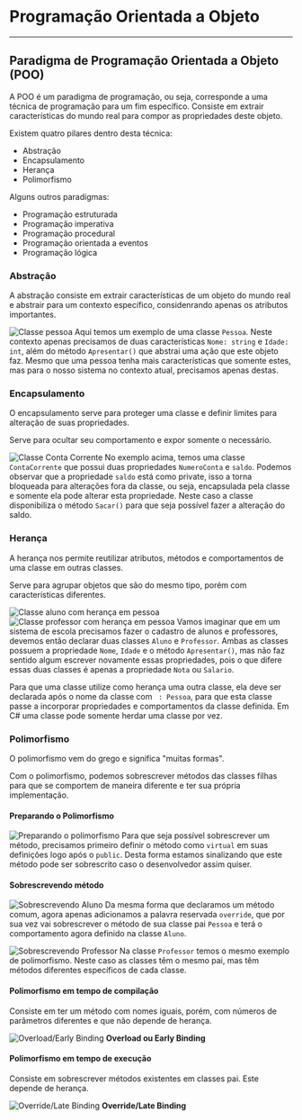 # Programação Orientada a Objeto

---

## Paradigma de Programação Orientada a Objeto (POO)

A POO é um paradigma de programação, ou seja, corresponde a uma técnica de programação para um fim específico. Consiste em extrair características do mundo real para compor as propriedades deste objeto.

Existem quatro pilares dentro desta técnica:
* Abstração
* Encapsulamento
* Herança
* Polimorfismo

Alguns outros paradigmas:
* Programação estruturada
* Programação imperativa
* Programação procedural
* Programação orientada a eventos
* Programação lógica

### Abstração
A abstração consiste em extrair características de um objeto do mundo real e abstrair para um contexto específico, considenrando apenas os atributos importantes.

![Classe pessoa](images/abstracao-classe.png)
Aqui temos um exemplo de uma classe `Pessoa`. Neste contexto apenas precisamos de duas características `Nome: string` e `Idade: int`, além do método `Apresentar()` que abstrai uma ação que este objeto faz.
Mesmo que uma pessoa tenha mais características que somente estes, mas para o nosso sistema no contexto atual, precisamos apenas destas.

### Encapsulamento
O encapsulamento serve para proteger uma classe e definir limites para alteração de suas propriedades.

Serve para ocultar seu comportamento e expor somente o necessário.

![Classe Conta Corrente](images/encapsulamento-conta-corrente.png)
No exemplo acima, temos uma classe `ContaCorrente` que possui duas propriedades `NumeroConta` e `saldo`. Podemos observar que a propriedade `saldo` está como private, isso a torna bloqueada para alterações fora da classe, ou seja, encapsulada pela classe e somente ela pode alterar esta propriedade.
Neste caso a classe disponibiliza o método `Sacar()` para que seja possível fazer a alteração do saldo.

### Herança
A herança nos permite reutilizar atributos, métodos e comportamentos de uma classe em outras classes.

Serve para agrupar objetos que são do mesmo tipo, porém com características diferentes.

![Classe aluno com herança em pessoa](images/heranca-classe-aluno.png)
![Classe professor com herança em pessoa](images/heranca-classe-professor.png)
Vamos imaginar que em um sistema de escola precisamos fazer o cadastro de alunos e professores, devemos então declarar duas classes `Aluno` e `Professor`. Ambas as classes possuem a propriedade `Nome`, `Idade` e o método `Apresentar()`, mas não faz sentido algum escrever novamente essas propriedades, pois o que difere essas duas classes é apenas a propriedade `Nota` ou `Salario`.

Para que uma classe utilize como herança uma outra classe, ela deve ser declarada após o nome da classe com ` : Pessoa`, para que esta classe passe a incorporar propriedades e comportamentos da classe definida.
Em C# uma classe pode somente herdar uma classe por vez.

### Polimorfismo
O polimorfismo vem do grego e significa "muitas formas".

Com o polimorfismo, podemos sobrescrever métodos das classes filhas para que se comportem de maneira diferente e ter sua própria implementação.

#### Preparando o Polimorfismo

![Preparando o polimorfismo](images/polimorfismo-preparando.png)
Para que seja possível sobrescrever um método, precisamos primeiro definir o método como `virtual` em suas definições logo após o `public`. Desta forma estamos sinalizando que este método pode ser sobrescrito caso o desenvolvedor assim quiser.

#### Sobrescrevendo método

![Sobrescrevendo Aluno](images/polimorfismo-override-aluno.png)
Da mesma forma que declaramos um método comum, agora apenas adicionamos a palavra reservada `override`, que por sua vez vai sobrescrever o método de sua classe pai `Pessoa` e terá o comportamento agora definido na classe `Aluno`.

![Sobrescrevendo Professor](images/polimorfismo-override-professor.png)
Na classe `Professor` temos o mesmo exemplo de polimorfismo. Neste caso as classes têm o mesmo pai, mas têm métodos diferentes específicos de cada classe.

#### Polimorfismo em tempo de compilação
Consiste em ter um método com nomes iguais, porém, com números de parâmetros diferentes e que não depende de herança.

![Overload/Early Binding](images/polimorfismo-overload-early-binding.png)
__Overload ou Early Binding__

#### Polimorfismo em tempo de execução
Consiste em sobrescrever métodos existentes em classes pai. Este depende de herança.

![Override/Late Binding](images/polimorfismo-override-late-binding.png)
__Override/Late Binding__